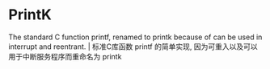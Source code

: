 # PrintK
The standard C function printf, renamed to printk because of can be used in interrupt and reentrant. | 标准C库函数 printf 的简单实现, 因为可重入以及可以用于中断服务程序而重命名为 printk
